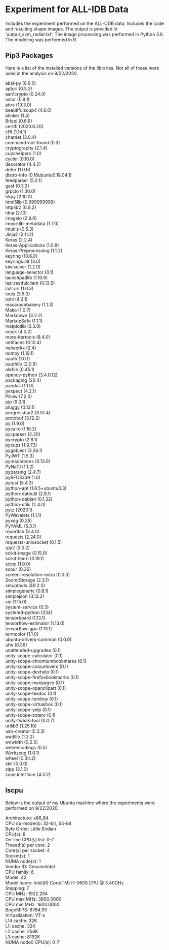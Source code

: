 # Experiment for ALL-IDB Data
Includes the experiment performed on the ALL-ODB data.  Includes the code and resulting shape images.  The output is provided in 'output_svm_radial.txt'.  The image processing was performed in Python 3.6.  The modeling was performed in R. 

## Pip3 Packages

Here is a list of the installed versions of the libraries.  Not all of these were used in the analysis on 9/22/2020. 

absl-py (0.9.0) <br />
apturl (0.5.2) <br />
asn1crypto (0.24.0) <br />
astor (0.8.1) <br />
attrs (19.3.0) <br />
beautifulsoup4 (4.6.0) <br />
blinker (1.4) <br />
Brlapi (0.6.6) <br />
certifi (2020.6.20) <br />
cffi (1.14.1) <br />
chardet (3.0.4) <br />
command-not-found (0.3) <br />
cryptography (2.1.4) <br />
cupshelpers (1.0) <br />
cycler (0.10.0) <br />
decorator (4.4.2) <br />
defer (1.0.6) <br />
distro-info (0.18ubuntu0.18.04.1) <br />
feedparser (5.2.1) <br />
gast (0.3.3) <br />
grpcio (1.30.0) <br />
h5py (2.10.0) <br />
html5lib (0.999999999) <br />
httplib2 (0.9.2) <br />
idna (2.10) <br />
imageio (2.9.0) <br />
importlib-metadata (1.7.0) <br />
imutils (0.5.3) <br />
Jinja2 (2.11.2) <br />
Keras (2.2.4) <br />
Keras-Applications (1.0.8) <br />
Keras-Preprocessing (1.1.2) <br />
keyring (10.6.0) <br />
keyrings.alt (3.0) <br />
kiwisolver (1.2.0) <br />
language-selector (0.1) <br />
launchpadlib (1.10.6) <br />
lazr.restfulclient (0.13.5) <br />
lazr.uri (1.0.3) <br />
louis (3.5.0) <br />
lxml (4.2.1) <br />
macaroonbakery (1.1.3) <br />
Mako (1.0.7) <br />
Markdown (3.2.2) <br />
MarkupSafe (1.1.1) <br />
matplotlib (3.3.0) <br />
mock (4.0.2) <br />
more-itertools (8.4.0) <br />
netifaces (0.10.4) <br />
networkx (2.4) <br />
numpy (1.19.1) <br />
oauth (1.0.1) <br />
oauthlib (2.0.6) <br />
olefile (0.45.1) <br />
opencv-python (3.4.0.12) <br />
packaging (20.4) <br />
pandas (1.1.0) <br />
pexpect (4.2.1) <br />
Pillow (7.2.0) <br />
pip (9.0.1) <br />
pluggy (0.13.1) <br />
progressbar2 (3.51.4) <br />
protobuf (3.12.2) <br />
py (1.9.0) <br />
pycairo (1.16.2) <br />
pycparser (2.20) <br />
pycrypto (2.6.1) <br />
pycups (1.9.73) <br />
pygobject (3.26.1) <br />
PyJWT (1.5.3) <br />
pymacaroons (0.13.0) <br />
PyNaCl (1.1.2) <br />
pyparsing (2.4.7) <br />
pyRFC3339 (1.0) <br />
pytest (5.4.3) <br />
python-apt (1.6.5+ubuntu0.3) <br />
python-dateutil (2.8.1) <br />
python-debian (0.1.32) <br />
python-utils (2.4.0) <br />
pytz (2020.1) <br />
PyWavelets (1.1.1) <br />
pyxdg (0.25) <br />
PyYAML (5.3.1) <br />
reportlab (3.4.0) <br />
requests (2.24.0) <br />
requests-unixsocket (0.1.5) <br />
rpy2 (3.0.2) <br />
scikit-image (0.15.0) <br />
scikit-learn (0.19.1) <br />
scipy (1.0.0) <br />
scour (0.36) <br />
screen-resolution-extra (0.0.0) <br />
SecretStorage (2.3.1) <br />
setuptools (49.2.0) <br />
simplegeneric (0.8.1) <br />
simplejson (3.13.2) <br />
six (1.15.0) <br />
system-service (0.3) <br />
systemd-python (234) <br />
tensorboard (1.13.1) <br />
tensorflow-estimator (1.13.0) <br />
tensorflow-gpu (1.13.1) <br />
termcolor (1.1.0) <br />
ubuntu-drivers-common (0.0.0) <br />
ufw (0.36) <br />
unattended-upgrades (0.1) <br />
unity-scope-calculator (0.1) <br />
unity-scope-chromiumbookmarks (0.1) <br />
unity-scope-colourlovers (0.1) <br />
unity-scope-devhelp (0.1) <br />
unity-scope-firefoxbookmarks (0.1) <br />
unity-scope-manpages (0.1) <br />
unity-scope-openclipart (0.1) <br />
unity-scope-texdoc (0.1) <br />
unity-scope-tomboy (0.1) <br />
unity-scope-virtualbox (0.1) <br />
unity-scope-yelp (0.1) <br />
unity-scope-zotero (0.1) <br />
unity-tweak-tool (0.0.7) <br />
urllib3 (1.25.10) <br />
usb-creator (0.3.3) <br />
wadllib (1.3.2) <br />
wcwidth (0.2.5) <br />
webencodings (0.5) <br />
Werkzeug (1.0.1) <br />
wheel (0.34.2) <br />
xkit (0.0.0) <br />
zipp (3.1.0) <br />
zope.interface (4.3.2) <br />

## lscpu

Below is the output of my Ubuntu machine where the experiments were performed on 9/22/2020.  

Architecture:        x86_64 <br />
CPU op-mode(s):      32-bit, 64-bit <br />
Byte Order:          Little Endian <br />
CPU(s):              8 <br />
On-line CPU(s) list: 0-7 <br />
Thread(s) per core:  2 <br />
Core(s) per socket:  4 <br />
Socket(s):           1 <br />
NUMA node(s):        1 <br />
Vendor ID:           GenuineIntel <br />
CPU family:          6 <br />
Model:               42 <br />
Model name:          Intel(R) Core(TM) i7-2600 CPU @ 3.40GHz <br />
Stepping:            7 <br />
CPU MHz:             1922.294 <br />
CPU max MHz:         3800.0000 <br />
CPU min MHz:         1600.0000 <br />
BogoMIPS:            6784.93 <br />
Virtualization:      VT-x <br />
L1d cache:           32K <br />
L1i cache:           32K <br />
L2 cache:            256K <br />
L3 cache:            8192K <br />
NUMA node0 CPU(s):   0-7 <br />
